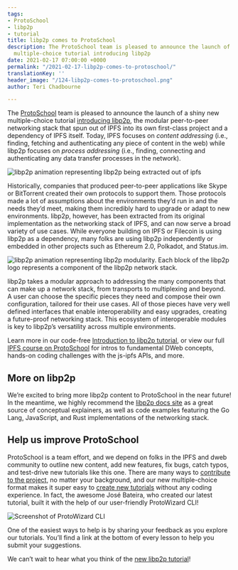 ```yaml
---
tags:
- ProtoSchool
- libp2p
- tutorial
title: libp2p comes to ProtoSchool
description: The ProtoSchool team is pleased to announce the launch of a shiny new
  multiple-choice tutorial introducing libp2p
date: 2021-02-17 07:00:00 +0000
permalink: "/2021-02-17-libp2p-comes-to-protoschool/"
translationKey: ''
header_image: "/124-libp2p-comes-to-protoschool.png"
author: Teri Chadbourne

---
```

The [ProtoSchool](https://proto.school) team is pleased to announce the launch of a shiny new multiple-choice tutorial [introducing libp2p](https://proto.school/introduction-to-libp2p), the modular peer-to-peer networking stack that spun out of IPFS into its own first-class project and a dependency of IPFS itself. Today, IPFS focuses on _content addressing_ (i.e., finding, fetching and authenticating any piece of content in the web) while libp2p focuses on _process addressing_ (i.e., finding, connecting and authenticating any data transfer processes in the network).

![libp2p animation representing libp2p being extracted out of ipfs](/2021-02-17-libp2p-ipfs-animation.gif)

Historically, companies that produced peer-to-peer applications like Skype or BitTorrent created their own protocols to support them. Those protocols made a lot of assumptions about the environments they’d run in and the needs they’d meet, making them incredibly hard to upgrade or adapt to new environments. libp2p, however, has been extracted from its original implementation as the networking stack of IPFS, and can now serve a broad variety of use cases. While everyone building on IPFS or Filecoin is using libp2p as a dependency, many folks are using libp2p independently or embedded in other projects such as Ethereum 2.0, Polkadot, and Status.im.

![libp2p animation representing libp2p modularity. Each block of the libp2p logo represents a component of the libp2p network stack.](/2021-02-17-libp2p-logo-animation.gif)

libp2p takes a modular approach to addressing the many components that can make up a network stack, from transports to multiplexing and beyond. A user can choose the specific pieces they need and compose their own configuration, tailored for their use cases. All of those pieces have very well defined interfaces that enable interoperability and easy upgrades, creating a future-proof networking stack. This ecosystem of interoperable modules is key to libp2p’s versatility across multiple environments.

Learn more in our code-free [Introduction to libp2p tutorial](https://proto.school/introduction-to-libp2p), or view our full [IPFS course on ProtoSchool](https://proto.school/course/ipfs) for intros to fundamental DWeb concepts, hands-on coding challenges with the js-ipfs APIs, and more.

## More on libp2p

We’re excited to bring more libp2p content to ProtoSchool in the near future! In the meantime, we highly recommend the [libp2p docs site](https://docs.libp2p.io/) as a great source of conceptual explainers, as well as code examples featuring the Go Lang, JavaScript, and Rust implementations of the networking stack.

## Help us improve ProtoSchool

ProtoSchool is a team effort, and we depend on folks in the IPFS and dweb community to outline new content, add new features, fix bugs, catch typos, and test-drive new tutorials like this one. There are many ways to [contribute to the project](https://proto.school/contribute), no matter your background, and our new multiple-choice format makes it super easy to [create new tutorials](https://proto.school/build) without any coding experience. In fact, the awesome José Bateira, who created our latest tutorial, built it with the help of our user-friendly ProtoWizard CLI!

![Screenshot of ProtoWizard CLI](/2021-02-17-protowizard.png)

One of the easiest ways to help is by sharing your feedback as you explore our tutorials. You’ll find a link at the bottom of every lesson to help you submit your suggestions.

We can’t wait to hear what you think of the [new libp2p tutorial](https://proto.school/introduction-to-libp2p)!